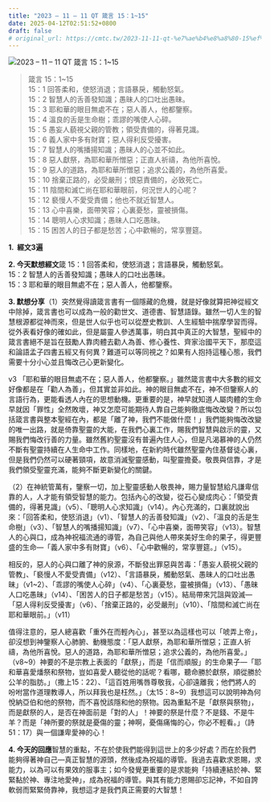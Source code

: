 ```yaml
---
title: "2023 – 11 – 11 QT 箴言 15：1~15"
date: 2025-04-12T02:51:52+0800
draft: false
# original_url: https://cmtc.tw/2023-11-11-qt-%e7%ae%b4%e8%a8%80-15%ef%bc%9a115
---
```


![2023 – 11 – 11 QT 箴言 15：1\~15](/images/qt.jpg  "2023 – 11 – 11 QT 箴言 15：1\~15")

> 箴言 15：1\~15  
> 15：1 回答柔和，使怒消退；言語暴戾，觸動怒氣。  
> 15：2 智慧人的舌善發知識；愚昧人的口吐出愚昧。  
> 15：3 耶和華的眼目無處不在；惡人善人，他都鑒察。  
> 15：4 溫良的舌是生命樹；乖謬的嘴使人心碎。  
> 15：5 愚妄人藐視父親的管教；領受責備的，得著見識。  
> 15：6 義人家中多有財寶；惡人得利反受擾害。  
> 15：7 智慧人的嘴播揚知識；愚昧人的心並不如此。  
> 15：8 惡人獻祭，為耶和華所憎惡；正直人祈禱，為他所喜悅。  
> 15：9 惡人的道路，為耶和華所憎惡；追求公義的，為他所喜愛。  
> 15：10 捨棄正路的，必受嚴刑；恨惡責備的，必致死亡。  
> 15：11 陰間和滅亡尚在耶和華眼前，何況世人的心呢？  
> 15：12 褻慢人不愛受責備；他也不就近智慧人。  
> 15：13 心中喜樂，面帶笑容；心裏憂愁，靈被損傷。  
> 15：14 聰明人心求知識；愚昧人口吃愚昧。  
> 15：15 困苦人的日子都是愁苦；心中歡暢的，常享豐筵。

**1.  經文3遍**

**2. 今天默想經文**箴 15：1 回答柔和，使怒消退；言語暴戾，觸動怒氣。  
15：2 智慧人的舌善發知識；愚昧人的口吐出愚昧。  
15：3 耶和華的眼目無處不在；惡人善人，他都鑒察。

**3. 默想分享**（1）突然覺得讀箴言書有一個隱藏的危機，就是好像就算把神從經文中除掉，箴言書也可以成為一般的勸世文、道德書、智慧語錄。雖然一切人生的智慧根源都從神而來，但是世人似乎也可以從歷史教訓、人生經驗中揣摩學習而得。從外表看好像的確如此，但是屬靈人參透萬事，明白其中真正的大智慧，聖經中的箴言書絕不是旨在鼓勵人靠肉體去勸人為善、修心養性、齊家治國平天下，那麼這和論語孟子四書五經又有何異？難道可以等同視之？如果有人抱持這種心態，我們需要十分小心並且悔改己心更新變化。

v3 「耶和華的眼目無處不在；惡人善人，他都鑒察。」雖然箴言書中大多數的經文好像都是在「勸人為善」，但其實並非如此。神的眼目無處不在，神不但鑒察人的言語行為，更能看透人內在的思想動機。更重要的是，神早就知道人屬肉體的生命早就因「罪性」全然敗壞，神又怎麼可能期待人靠自己能夠徹底悔改改變？所以包括箴言書與整本聖經在內，都是「離了神，我們不能做什麼！」我們能夠悔改改變的唯一出路，就是倚靠聖靈的大能，在我們心裏工作，賜我們智慧與啟示的靈，又賜我們悔改行善的力量。雖然舊約聖靈沒有普遍內住人心，但是凡渴慕神的人仍然不斷有聖靈持續在人生命中工作。同樣地，在新約時代雖然聖靈內住基督徒心裏，但是我們仍然可以硬著頸項，故意消滅聖靈感動，叫聖靈擔憂。敬畏與信靠，才是我們領受聖靈充滿，能夠不斷更新變化的關鍵。

（2）在神統管萬有，鑒察一切，加上聖靈感動人敬畏神，賜力量智慧給凡謙卑信靠的人，人才能有領受智慧的能力。包括內心的改變，從石心變成肉心：「領受責備的，得著見識」（v5）、「聰明人心求知識」（v14）。內心充滿的，口裏就說出來：「回答柔和，使怒消退」（v1）、「智慧人的舌善發知識」（v2）、「溫良的舌是生命樹」（v3）、「智慧人的嘴播揚知識」（v7）、「心中喜樂，面帶笑容」（v13）。智慧人的心與口，成為神祝福流通的導管，為自己與他人帶來美好生命的果子，得更豐盛的生命—「義人家中多有財寶」（v6）、「心中歡暢的，常享豐筵。」（v15）。

相反的，惡人的心與口離了神的泉源，不斷發出罪惡與苦毒：「愚妄人藐視父親的管教」、「褻慢人不愛受責備」（v12）、「言語暴戾，觸動怒氣、愚昧人的口吐出愚昧」（v1\~2）、「乖謬的嘴使人心碎」（v4）、「心裏憂愁，靈被損傷」（v13）、「愚昧人口吃愚昧」（v14）、「困苦人的日子都是愁苦」（v15）。結局帶來咒詛與毀滅—「惡人得利反受擾害」（v6）、「捨棄正路的，必受嚴刑」（v10）、「陰間和滅亡尚在耶和華眼前。」（v11）

值得注意的，惡人總喜歡「重外在而輕內心」，甚至以為這樣也可以「唬弄上帝」，卻沒想到神鑒察人心肺腑、動機態度：「惡人獻祭，為耶和華所憎惡；正直人祈禱，為他所喜悅。惡人的道路，為耶和華所憎惡；追求公義的，為他所喜愛。」（v8\~9）神要的不是宗教上表面的「獻祭」，而是「信而順服」的生命果子—「耶和華喜愛燔祭和祭物，豈如喜愛人聽從他的話呢？看哪，聽命勝於獻祭，順從勝於公羊的脂肪。」（撒上15：22）、「這百姓用嘴唇尊敬我，心卻遠離我；他們將人的吩咐當作道理教導人，所以拜我也是枉然。」（太15：8\~9）我想這可以說明神為何悅納亞伯和他的祭物，而不喜悅該隱和他的祭物。因為重點不是「獻祭與祭物」，而是獻祭的人，是否在神面前是「對的人」！神要的祭是什麼？不是錢、不是牛羊？而是「神所要的祭就是憂傷的靈；神啊，憂傷痛悔的心，你必不輕看。」（詩51：17）與一個謙卑愛神的心！

**4. 今天的回應**智慧的重點，不在於使我們能得到這世上的多少好處？而在於我們能夠得著神自己—真正智慧的源頭，然後成為祝福的導管。我過去喜歡求恩賜，求能力，以為可以有果效的服事主；如今發覺更重要的是求能夠「持續連結於神、緊緊黏於神、專注地愛神」，成為祝福的導管。與其有能力恩賜卻忘記神，不如自誇軟弱而緊緊倚靠神，我想這才是我們真正需要的大智慧！